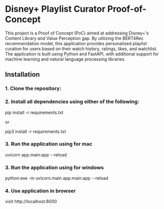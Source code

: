 # Disney+ Playlist Curator Proof-of-Concept

This project is a Proof of Concept (PoC) aimed at addressing Disney+'s Content Library and Value Perception gap. By utilizing the BERT4Rec recommendation model, this application provides personalized playlist curation for users based on their watch history, ratings, likes, and watchlist. The application is built using Python and FastAPI, with additional support for machine learning and natural language processing libraries.
## Installation

### 1. Clone the repository:

### 2. Install all dependencies using either of the following:

pip install -r requirements.txt

or

pip3 install -r requirements.txt

### 3. Run the application using for mac

uvicorn app.main:app --reload

### 3. Run the application using for windows

python.exe -m uvicorn.main app.main:app --reload

### 4. Use application in browser

visit http://localhost:8000
